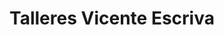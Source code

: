 ---
title: "Talleres Vicente Escriva"
url: /el-verger/talleres-vicente-escriva/
shop: reparación de automóviles
---